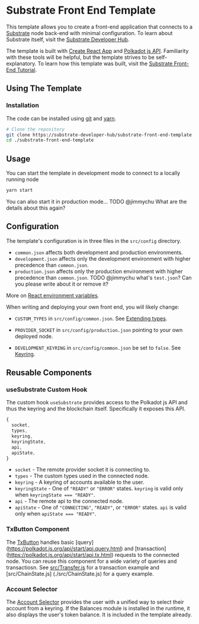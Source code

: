 # Substrate Front End Template

This template allows you to create a front-end application that connects to a
[Substrate](https://github.com/paritytech/substrate) node back-end with minimal
configuration. To learn about Substrate itself, visit the
[Substrate Developer Hub](https://substrate.dev).

The template is built with [Create React App](https://github.com/facebook/create-react-app)
and [Polkadot js API](https://polkadot.js.org/api/). Familiarity with these tools
will be helpful, but the template strives to be self-explanatory. To learn how
this template was built, visit the
[Substrate Front-End Tutorial](https://substrate.dev/docs/en/tutorials/substrate-front-end/).

## Using The Template

### Installation

The code can be installed using [git](https://git-scm.com/) and [yarn](https://yarnpkg.com/).
```bash
# Clone the repository
git clone https://substrate-developer-hub/substrate-front-end-template.git
cd ./substrate-front-end-template
```

## Usage
You can start the template in development mode to connect to a locally running node
```bash
yarn start
```

You can also start it in production mode...
TODO @jimmychu What are the details about this again?

## Configuration

The template's configuration is in three files in the `src/config` directory.
* `common.json` affects both development and production environments.
* `development.json` affects only the development environment with higher
precedence than `common.json`.
* `production.json` affects only the production environment with higher
precedence than `common.json`.
TODO @jimmychu what's `test.json`? Can you please write about it or remove it?

More on
[React environment variables](https://create-react-app.dev/docs/adding-custom-environment-variables).

When writing and deploying your own front end, you will likely change:

  - `CUSTOM_TYPES` in `src/config/common.json`. See
  [Extending types](https://polkadot.js.org/api/start/types.extend.html).

  - `PROVIDER_SOCKET` in `src/config/production.json` pointing to your own
  deployed node.

  - `DEVELOPMENT_KEYRING` in `src/config/common.json` be set to `false`.
  See [Keyring](https://polkadot.js.org/api/start/keyring.html).


## Reusable Components

### useSubstrate Custom Hook

The custom hook `useSubstrate` provides access to the Polkadot js API and thus the
keyring and the blockchain itself. Specifically it exposes this API.

```js
{
  socket,
  types,
  keyring,
  keyringState,
  api,
  apiState,
}
```

- `socket` - The remote provider socket it is connecting to.
- `types` - The custom types used in the connected node.
- `keyring` - A keyring of accounts available to the user.
- `keyringState` - One of `"READY"` or `"ERROR"` states. `keyring` is valid
only when `keyringState === "READY"`.
- `api` - The remote api to the connected node.
- `apiState` - One of `"CONNECTING"`, `"READY"`, or `"ERROR"` states. `api` is valid
only when `apiState === "READY"`.


### TxButton Component

The [TxButton](./src/substrate-lib/components/TxButton.js) handles basic [query]
(https://polkadot.js.org/api/start/api.query.html) and [transaction]
(https://polkadot.js.org/api/start/api.tx.html) requests to the connected node.
You can reuse this component for a wide variety of queries and transactiosn. See
[src/Transfer.js](./src/Transfer.js) for a transaction example and [src/ChainState.js]
(./src/ChainState.js) for a query example.

### Account Selector

The [Account Selector](./src/AccountSelector.js) provides the user with a unified way to
select their account from a keyring. If the Balances module is installed in the runtime,
it also displays the user's token balance. It is included in the template already.
